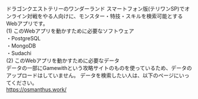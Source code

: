 ドラゴンクエストテリーのワンダーランド スマートフォン版(テリワンSP)でオンライン対戦をやる人向けに、モンスター・特技・スキルを検索可能とするWebアプリです。  
(1) このWebアプリを動かすために必要なソフトウェア  
・PostgreSQL  
・MongoDB  
・Sudachi  
(2) このWebアプリを動かすために必要なデータ  
データの一部にGamewithという攻略サイトのものを使っているため、データのアップロードはしていません。
データを検索したい人は、以下のページにいってください。  
https://osmanthus.work/

